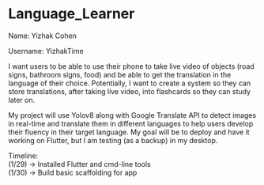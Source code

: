 # Language_Learner
Name: Yizhak Cohen

Username: YizhakTime

I want users to be able to use their phone to take live video of objects (road signs, bathroom signs, food) and be able to get the translation in the language of their choice. Potentially, I want to create a system so they can store translations, after taking live video, into flashcards so they can study later on. 

My project will use Yolov8 along with Google Translate API to detect images in real-time and translate them in different languages to help users develop their fluency in their target language. My goal will be to deploy and have it working on Flutter, but I am testing (as a backup) in my desktop. 

Timeline:  
(1/29) -> Installed Flutter and cmd-line tools  
(1/30) -> Build basic scaffolding for app
